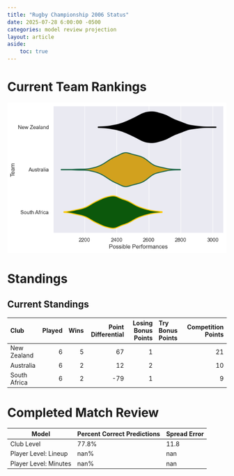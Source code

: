 ```yaml
---  
title: "Rugby Championship 2006 Status"  
date: 2025-07-28 6:00:00 -0500  
categories: model review projection  
layout: article  
aside:  
    toc: true  
---
```

# Current Team Rankings


![Club Rankings](plots/rankings_Rugby_Championship_2006.png)
# Standings

## Current Standings


| Club         |   Played |   Wins |   Point Differential |   Losing Bonus Points | Try Bonus Points   |   Competition Points |
|:-------------|---------:|-------:|---------------------:|----------------------:|:-------------------|---------------------:|
| New Zealand  |        6 |      5 |                   67 |                     1 |                    |                   21 |
| Australia    |        6 |      2 |                   12 |                     2 |                    |                   10 |
| South Africa |        6 |      2 |                  -79 |                     1 |                    |                    9 |



# Completed Match Review


| Model | Percent Correct Predictions | Spread Error |
| ------ | ------ | ------ |
| Club Level | 77.8% | 11.8 |
| Player Level: Lineup | nan% | nan |
| Player Level: Minutes | nan% | nan |

